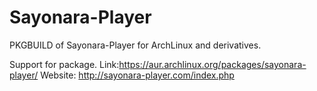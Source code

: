 # Sayonara-Player
PKGBUILD of Sayonara-Player for ArchLinux and derivatives.

Support for package. Link:https://aur.archlinux.org/packages/sayonara-player/
Website: http://sayonara-player.com/index.php
